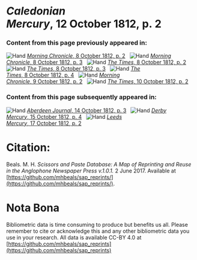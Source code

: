 # *Caledonian Mercury*, 12 October 1812, p. 2  
  
### Content from this page previously appeared in:  
![Hand](http://scissorsandpaste.net/wp-content/uploads/2017/06/smallhandpointer.png) [*Morning Chronicle*, 8 October 1812, p. 2](https://mhbeals.github.io/sap_html/Morning-Chronicle/Morning-Chronicle-8-October-1812-p-2)  
![Hand](http://scissorsandpaste.net/wp-content/uploads/2017/06/smallhandpointer.png) [*Morning Chronicle*, 8 October 1812, p. 3](https://mhbeals.github.io/sap_html/Morning-Chronicle/Morning-Chronicle-8-October-1812-p-3)  
![Hand](http://scissorsandpaste.net/wp-content/uploads/2017/06/smallhandpointer.png) [*The Times*, 8 October 1812, p. 2](https://mhbeals.github.io/sap_html/The-Times/The-Times-8-October-1812-p-2)  
![Hand](http://scissorsandpaste.net/wp-content/uploads/2017/06/smallhandpointer.png) [*The Times*, 8 October 1812, p. 3](https://mhbeals.github.io/sap_html/The-Times/The-Times-8-October-1812-p-3)  
![Hand](http://scissorsandpaste.net/wp-content/uploads/2017/06/smallhandpointer.png) [*The Times*, 8 October 1812, p. 4](https://mhbeals.github.io/sap_html/The-Times/The-Times-8-October-1812-p-4)  
![Hand](http://scissorsandpaste.net/wp-content/uploads/2017/06/smallhandpointer.png) [*Morning Chronicle*, 9 October 1812, p. 2](https://mhbeals.github.io/sap_html/Morning-Chronicle/Morning-Chronicle-9-October-1812-p-2)  
![Hand](http://scissorsandpaste.net/wp-content/uploads/2017/06/smallhandpointer.png) [*The Times*, 10 October 1812, p. 2](https://mhbeals.github.io/sap_html/The-Times/The-Times-10-October-1812-p-2)  
  
### Content from this page subsequently appeared in:  
![Hand](http://scissorsandpaste.net/wp-content/uploads/2017/06/smallhandpointer.png) [*Aberdeen Journal*, 14 October 1812, p. 3](https://mhbeals.github.io/sap_html/Aberdeen-Journal/Aberdeen-Journal-14-October-1812-p-3)  
![Hand](http://scissorsandpaste.net/wp-content/uploads/2017/06/smallhandpointer.png) [*Derby Mercury*, 15 October 1812, p. 4](https://mhbeals.github.io/sap_html/Derby-Mercury/Derby-Mercury-15-October-1812-p-4)  
![Hand](http://scissorsandpaste.net/wp-content/uploads/2017/06/smallhandpointer.png) [*Leeds Mercury*, 17 October 1812, p. 2](https://mhbeals.github.io/sap_html/Leeds-Mercury/Leeds-Mercury-17-October-1812-p-2)  


# Citation: 

Beals. M. H. *Scissors and Paste Database: A Map of Reprinting and Reuse in the Anglophone Newspaper Press v.1.0.1.* 2 June 2017. Available at [https://github.com/mhbeals/sap_reprints/](https://github.com/mhbeals/sap_reprints/). 

# Nota Bona

Bibliometric data is time consuming to produce but benefits us all. Please remember to cite or acknowledge this and any other bibliometric data you use in your research. All data is available CC-BY 4.0 at [https://github.com/mhbeals/sap_reprints](https://github.com/mhbeals/sap_reprints)